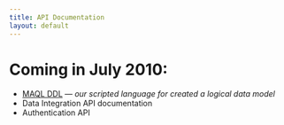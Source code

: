 ```yaml
---
title: API Documentation
layout: default
---
```


# Coming in July 2010:

 * [MAQL DDL](maql-ddl.html) &mdash; <em>our scripted language for created a logical data model</em>
 * Data Integration API documentation
 * Authentication API
